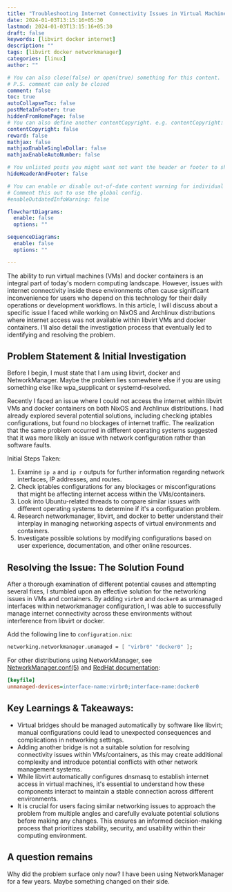 ```yaml
---
title: "Troubleshooting Internet Connectivity Issues in Virtual Machines (VMs) and Docker Containers"
date: 2024-01-03T13:15:16+05:30
lastmod: 2024-01-03T13:15:16+05:30
draft: false
keywords: [libvirt docker internet]
description: ""
tags: [libvirt docker networkmanager]
categories: [linux]
author: ""

# You can also close(false) or open(true) something for this content.
# P.S. comment can only be closed
comment: false
toc: true
autoCollapseToc: false
postMetaInFooter: true
hiddenFromHomePage: false
# You can also define another contentCopyright. e.g. contentCopyright: "This is another copyright."
contentCopyright: false
reward: false
mathjax: false
mathjaxEnableSingleDollar: false
mathjaxEnableAutoNumber: false

# You unlisted posts you might want not want the header or footer to show
hideHeaderAndFooter: false

# You can enable or disable out-of-date content warning for individual post.
# Comment this out to use the global config.
#enableOutdatedInfoWarning: false

flowchartDiagrams:
  enable: false
  options: ""

sequenceDiagrams: 
  enable: false
  options: ""

---
```


The ability to run virtual machines (VMs) and docker containers is an integral part of today's modern computing landscape. However, issues with internet connectivity inside these environments often cause significant inconvenience for users who depend on this technology for their daily operations or development workflows. In this article, I will discuss about a specific issue I faced while working on NixOS and Archlinux distributions where internet access was not available within libvirt VMs and docker containers. I'll also detail the investigation process that eventually led to identifying and resolving the problem.
<!--more-->

## Problem Statement & Initial Investigation
Before I begin, I must state that I am using libvirt, docker and NetworkManager. Maybe the problem lies somewhere else if you are using something else like wpa\_supplicant or systemd-resolved.

Recently I faced an issue where I could not access the internet within libvirt VMs and docker containers on both NixOS and Archlinux distributions. I had already explored several potential solutions, including checking iptables configurations, but found no blockages of internet traffic. The realization that the same problem occurred in different operating systems suggested that it was more likely an issue with network configuration rather than software faults.

Initial Steps Taken:
1. Examine `ip a` and `ip r` outputs for further information regarding network interfaces, IP addresses, and routes.
2. Check iptables configurations for any blockages or misconfigurations that might be affecting internet access within the VMs/containers.
3. Look into Ubuntu-related threads to compare similar issues with different operating systems to determine if it's a configuration problem.
4. Research networkmanager, libvirt, and docker to better understand their interplay in managing networking aspects of virtual environments and containers.
5. Investigate possible solutions by modifying configurations based on user experience, documentation, and other online resources.

## Resolving the Issue: The Solution Found
After a thorough examination of different potential causes and attempting several fixes, I stumbled upon an effective solution for the networking issues in VMs and containers. By adding `virbr0` and `docker0` as unmanaged interfaces within networkmanager configuration, I was able to successfully manage internet connectivity across these environments without interference from libvirt or docker. 

Add the following line to `configuration.nix`:
```nix
networking.networkmanager.unamaged = [ "virbr0" "docker0" ];
```

For other distributions using NetworkManager, see [NetworkManager.conf(5)](https://linux.die.net/man/5/networkmanager.conf) and [RedHat documentation](https://access.redhat.com/documentation/en-us/red_hat_enterprise_linux/8/html/configuring_and_managing_networking/configuring-networkmanager-to-ignore-certain-devices_configuring-and-managing-networking):
```ini
[keyfile]
unmanaged-devices=interface-name:virbr0;interface-name:docker0
```

## Key Learnings & Takeaways:
- Virtual bridges should be managed automatically by software like libvirt; manual configurations could lead to unexpected consequences and complications in networking settings.
- Adding another bridge is not a suitable solution for resolving connectivity issues within VMs/containers, as this may create additional complexity and introduce potential conflicts with other network management systems.
- While libvirt automatically configures dnsmasq to establish internet access in virtual machines, it's essential to understand how these components interact to maintain a stable connection across different environments.
- It is crucial for users facing similar networking issues to approach the problem from multiple angles and carefully evaluate potential solutions before making any changes. This ensures an informed decision-making process that prioritizes stability, security, and usability within their computing environment.

## A question remains
Why did the problem surface only now? I have been using NetworkManager for a few years. Maybe something changed on their side. 
